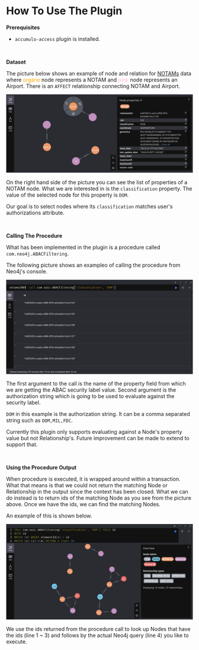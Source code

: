 # How To Use The Plugin

<b>Prerequisites</b>

- `accumulo-access` plugin is installed.

<br>


<b>Dataset</b>

The picture below shows an example of node and relation for [NOTAMs](https://www.faa.gov/about/initiatives/notam/what_is_a_notam) data where <span style="color:orange">organe</span> node represents a NOTAM and <span style="color:pink">pink</span> node represents an Airport. There is an `AFFECT` relationship connecting NOTAM and Airport.

![neo4j](./neo4j01.png)

On the right hand side of the picture you can see the list of properties of a NOTAM node. What we are interested in is the `classification` property. The value of the selected node for this property is `DOM`.

Our goal is to select nodes where its `classification` matches user's authorizations attribute.

<br>

<b>Calling The Procedure</b>

What has been implemented in the plugin is a procedure called `com.neo4j.ABACFiltering`.

The following picture shows an exampleo of calling the procedure from Neo4j's console.

![neo4jprocedure](./neo4j02.png)

The first argument to the call is the name of the property field from which we are getting the ABAC security label value. Second argument is the authorization string which is going to be used to evaluate against the security label.

`DOM` in this example is the authorization string. It can be a comma separated string such as `DOM,MIL,FDC`.

Currently this plugin only supports evaluating against a Node's property value but not Relationship's. Future improvement can be made to extend to support that.

<br>

<b>Using the Procedure Output</b>

When procedure is executed, it is wrapped around within a transaction. What that means is that we could not return the matching Node or Relationship in the output since the context has been closed. What we can do instead is to return ids of the matching Node as you see from the picture above. Once we have the ids, we can find the matching Nodes.

An example of this is shown below.

![neo4jquery](./neo4j03.png)

We use the ids returned from the procedure call to look up Nodes that have the ids (line 1 ~ 3) and follows by the actual Neo4j query (line 4) you like to execute.

<br>
